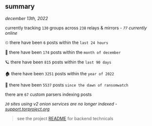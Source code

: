 
## summary
_december 13th, 2022_

currently tracking `130` groups across `238` relays & mirrors - _`77` currently online_

⏲ there have been `6` posts within the `last 24 hours`

🦈 there have been `174` posts within the `month of december`

🪐 there have been `815` posts within the `last 90 days`

🏚 there have been `3251` posts within the `year of 2022`

🦕 there have been `5537` posts `since the dawn of ransomwatch`

there are `67` custom parsers indexing posts

_`20` sites using v2 onion services are no longer indexed - [support.torproject.org](https://support.torproject.org/onionservices/v2-deprecation/)_

> see the project [README](https://github.com/joshhighet/ransomwatch#ransomwatch--) for backend technicals

